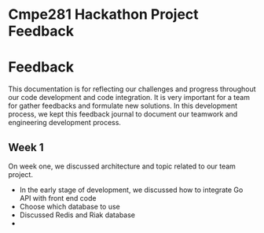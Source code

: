 # Cmpe281 Hackathon Project Feedback
# Feedback
This documentation is for reflecting our challenges and progress throughout our code development and code integration. It is very important for a team for gather feedbacks and formulate new solutions. In this development process, we kept this feedback journal to document our teamwork and engineering development process. 


## Week 1
On week one, we discussed architecture and topic related to our team project. 
* In the early stage of development, we discussed how to integrate Go API with front end code
* Choose which database to use
* Discussed Redis and Riak database
*


